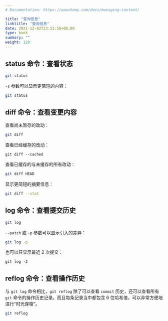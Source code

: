 ```yaml
---
# Documentation: https://wowchemy.com/docs/managing-content/

title: "查询信息"
linktitle: "查询信息"
date: 2021-12-02T23:53:58+08:00
type: book
summary: ""
weight: 120
---
```


<!--more-->

## status 命令：查看状态

```bash
git status
```

`-s` 参数可以显示更简短的内容：

```bash
git status
```

## diff 命令：查看变更内容

查看尚未暂存的改动：

```bash
git diff
```

查看已经缓存的改动：

```basic
git diff --cached
```

查看已缓存的与未缓存的所有改动：

```bash
git diff HEAD
```

显示更简短的摘要信息：

```bash
git diff --stat
```

## log 命令：查看提交历史

```bash
git log
```

`--patch` 或 `-p` 参数可以显示引入的差异：

```bash
git log -p
```

也可以只显示最近 2 次提交：

```basic
git log -2
```

## reflog 命令：查看操作历史

与 `git log` 命令相比，`git reflog` 除了可以查看 `commit` 历史，还可以查看所有 `git` 命令的操作历史记录。而且每条记录当中都包含 6 位哈希值，可以非常方便地进行“时光穿梭”。

```bash
git reflog
```